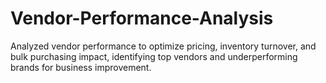 # Vendor-Performance-Analysis
Analyzed vendor performance to optimize pricing, inventory turnover, and bulk purchasing impact, identifying top vendors and underperforming brands for business improvement.
